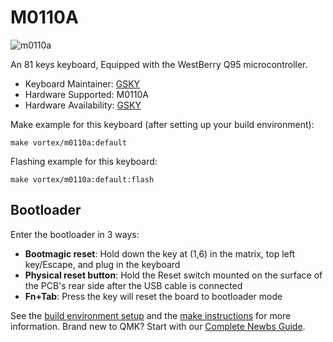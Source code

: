 # M0110A
![m0110a](https://imgur.com/bWpBa8th.png)

An 81 keys keyboard, Equipped with the WestBerry Q95 microcontroller.

* Keyboard Maintainer: [GSKY](https://github.com/gksygithub)
* Hardware Supported: M0110A
* Hardware Availability: [GSKY](https://github.com/gskygithub/m0110a)

Make example for this keyboard (after setting up your build environment):

    make vortex/m0110a:default

Flashing example for this keyboard:

    make vortex/m0110a:default:flash

## Bootloader
Enter the bootloader in 3 ways:
* **Bootmagic reset**: Hold down the key at (1,6) in the matrix, top left key/Escape, and plug in the keyboard
* **Physical reset button**: Hold the Reset switch mounted on the surface of the PCB's rear side after the USB cable is connected
* **Fn+Tab**: Press the key will reset the board to bootloader mode

See the [build environment setup](https://docs.qmk.fm/#/getting_started_build_tools) and the [make instructions](https://docs.qmk.fm/#/getting_started_make_guide) for more information. Brand new to QMK? Start with our [Complete Newbs Guide](https://docs.qmk.fm/#/newbs).
